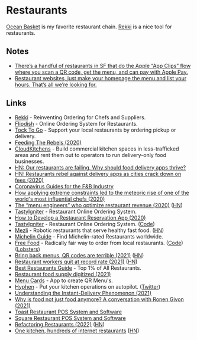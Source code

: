 # Restaurants

[Ocean Basket](https://www.oceanbasket.com/) is my favorite restaurant chain. [Rekki](https://rekki.com/) is a nice tool for restaurants.

## Notes

- [There’s a handful of restaurants in SF that do the Apple “App Clips” flow where you scan a QR code, get the menu, and can pay with Apple Pay.](https://twitter.com/sdamico/status/1381441842676297731)
- [Restaurant websites, just make your homepage the menu and list your hours. That’s all we’re looking for.](https://twitter.com/davidgrossTV/status/1523521569145851905)

## Links

- [Rekki](https://rekki.com/en-us/) - Reinventing Ordering for Chefs and Suppliers.
- [Flipdish](https://www.flipdish.com/) - Online Ordering System for Restaurants.
- [Tock To Go](https://www.exploretock.com/) - Support your local restaurants by ordering pickup or delivery.
- [Feeding The Rebels (2020)](https://medium.com/@JeremyDiamond/feeding-the-rebels-6d748b8cfc58)
- [CloudKitchens](https://www.cloudkitchens.com/) - Build commercial kitchen spaces in less-trafficked areas and rent them out to operators to run delivery-only food businesses.
- [HN: Our restaurants are failing. Why should food delivery apps thrive?](https://news.ycombinator.com/item?id=23204225)
- [HN: Restaurants rebel against delivery apps as cities crack down on fees (2020)](https://news.ycombinator.com/item?id=23291170)
- [Coronavirus Guides for the F&B Industry](https://fnbcovidguide.com/)
- [How applying extreme constraints led to the meteoric rise of one of the world's most influential chefs (2020)](https://twitter.com/kevinleeme/status/1291763997595688962)
- [The “menu engineers” who optimize restaurant revenue (2020)](https://thehustle.co/meet-the-menu-engineers-helping-restaurants-retool-during-the-pandemic/) ([HN](https://news.ycombinator.com/item?id=24322607))
- [TastyIgniter](https://tastyigniter.com/) - Restaurant Online Ordering System.
- [How to Develop a Restaurant Reservation App (2020)](https://steelkiwi.com/blog/how-to-develop-a-restaurant-reservation-app/)
- [TastyIgniter](https://tastyigniter.com/) - Restaurant Online Ordering System. ([Code](https://github.com/tastyigniter/TastyIgniter))
- [Mezli](https://www.mezli.com/) - Robotic restaurants that serve healthy fast food. ([HN](https://news.ycombinator.com/item?id=26468204))
- [Michelin Guide](https://guide.michelin.com/en) - Find Michelin-rated Restaurants worldwide.
- [Free Food](https://freefood.is/) - Radically fair way to order from local restaurants. ([Code](https://github.com/noahlevenson/libfood)) ([Lobsters](https://lobste.rs/s/vhxlg5/decentralized_location_aware_p2p))
- [Bring back menus, QR codes are terrible (2021)](https://slate.com/human-interest/2021/06/bring-back-menus-end-qr-codes.html) ([HN](https://news.ycombinator.com/item?id=27671392))
- [Restaurant workers quit at record rate (2021)](https://www.npr.org/2021/07/20/1016081936/low-pay-no-benefits-rude-customers-restaurant-workers-quit-at-record-rate) ([HN](https://news.ycombinator.com/item?id=27894640))
- [Best Restaurants Guide](https://brguide.com/) - Top 1% of All Restaurants.
- [Restaurant food supply digitized (2021)](https://twitter.com/patrick_oshag/status/1458955349734662152?s=20)
- [Menu Cards](https://menu.cards/) - App to create QR Menu's.
- [Hyphen](https://usehyphen.com/) - Put your kitchen operations on autopilot. ([Twitter](https://twitter.com/gethyphen))
- [Understanding the Instant-Delivery Phenomenon (2021)](https://tanay.substack.com/p/understanding-the-instant-delivery)
- [Why is food not just food anymore? A conversation with Ronen Givon (2021)](https://www.c41magazine.com/food-not-just-food-anymore-conversation-ronen-givon/)
- [Toast Restaurant POS System and Software](https://pos.toasttab.com/)
- [Square Restaurant POS System and Software](https://squareup.com/us/en/point-of-sale/restaurants)
- [Refactoring Restaurants (2022)](https://www.thediff.co/p/refactoring-restaurants?s=r) ([HN](https://news.ycombinator.com/item?id=31256487))
- [One kitchen, hundreds of internet restaurants](https://peabee.substack.com/p/17-one-kitchen-hundreds-of-internet) ([HN](https://news.ycombinator.com/item?id=32615110))
